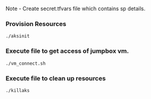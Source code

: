 Note - Create secret.tfvars file which contains sp details.

### Provision Resources 

```
./aksinit
```

### Execute file to get access of jumpbox vm.

```
./vm_connect.sh
```
### Execute file to clean up resources

```
./killaks
```